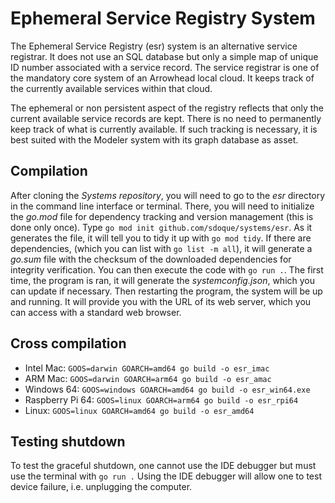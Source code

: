 # Ephemeral Service Registry System

The Ephemeral Service Registry (esr) system is an alternative service registrar. It does not use an SQL database but only a simple map of unique ID number associated with a service record.
The service registrar is one of the mandatory core system of an Arrowhead local cloud.
It keeps track of the currently available services within that cloud.

The ephemeral or non persistent aspect of the registry reflects that only the current available service records are kept.
There is no need to permanently keep track of what is currently available.
If such tracking is necessary, it is best suited with the Modeler system with its graph database as asset.

## Compilation
After cloning the *Systems repository*, you will need to go to the *esr* directory in the command line interface or terminal.
There, you will need to initialize the *go.mod* file for dependency tracking and version management (this is done only once).
Type ```go mod init github.com/sdoque/systems/esr```.
As it generates the file, it will tell you to tidy it up with ```go mod tidy```.
If there are dependencies, (which you can list with ```go list -m all```), it will generate a *go.sum* file with the checksum of the downloaded dependencies for integrity verification.
You can then execute the code with ```go run .```.
The first time, the program is ran, it will generate the *systemconfig.json*, which you can update if necessary.
Then restarting the program, the system will be up and running.
It will provide you with the URL of its web server, which you can access with a standard web browser.


## Cross compilation
- Intel Mac: ```GOOS=darwin GOARCH=amd64 go build -o esr_imac``` 
- ARM Mac: ```GOOS=darwin GOARCH=arm64 go build -o esr_amac```
- Windows 64: ```GOOS=windows GOARCH=amd64 go build -o esr_win64.exe```
- Raspberry Pi 64: ```GOOS=linux GOARCH=arm64 go build -o esr_rpi64```
- Linux: ```GOOS=linux GOARCH=amd64 go build -o esr_amd64```

## Testing shutdown
To test the graceful shutdown, one cannot use the IDE debugger but must use the terminal with
```go run .```
Using the IDE debugger will allow one to test device failure, i.e. unplugging the computer.